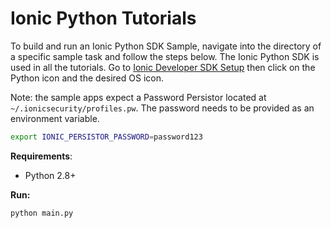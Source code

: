 # Ionic Python Tutorials

To build and run an Ionic Python SDK Sample, navigate into the directory of a specific sample task and follow the steps below.
The Ionic Python SDK is used in all the tutorials.  Go to [Ionic Developer SDK Setup](https://dev.ionic.com/getting-started/sdk-setup) then click on the Python icon and the desired OS icon.

Note: the sample apps expect a Password Persistor located at `~/.ionicsecurity/profiles.pw`. The password needs to be provided as an environment variable.

```bash
export IONIC_PERSISTOR_PASSWORD=password123
```

**Requirements**:
- Python 2.8+


**Run:**
```
python main.py
```
  
